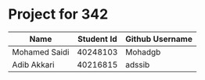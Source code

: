 # Project for 342

| Name | Student Id| Github Username| 
| ------------- | ------------- | ------------- |
| Mohamed Saidi | 40248103  | Mohadgb |
| Adib Akkari   | 40216815  | adssib | 
